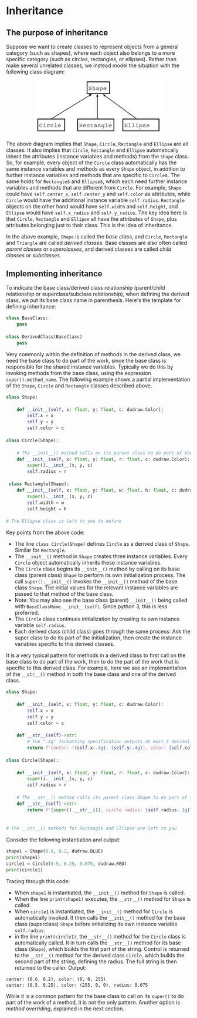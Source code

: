 # Inheritance

## The purpose of inheritance

Suppose we want to create classes to represent objects from a general category (such as shapes), where each object also belongs to a more specific category (such as circles, rectangles, or ellipses). Rather than make several unrelated classes, we instead model the situation with the following class diagram:

<center>
<img src="class_diagram_inheritance.png" alt="memory diagram of two variables referring to the same Point objects" width = 350 class = "center">
</center>

The above diagram implies that `Shape`, `Circle`, `Rectangle` and `Ellipse` are all classes. It also implies that `Circle`, `Rectangle` and `Ellipse` automatically inherit the attributes (instance variables and methods) from the `Shape` class. So, for example, every object of the `Circle` class automatically has the same instance variables and methods as every `Shape` object, in addition to further instance variables and methods that are specific to `Circle`s. The same holds for `Rectangle`s and `Ellipse`s, which each need further instance variables and methods that are different from `Circle`. For example, `Shape` could have `self.center_x`, `self.center_y` and `self.color` as attributes, while `Circle` would have the additional instance variable `self.radius`. `Rectangle` objects on the other hand would have `self.width` and `self.height`, and `Ellipse` would have `self.x_radius` and `self.y_radius`. The key idea here is that `Circle`, `Rectangle` and `Ellipse` all have the attributes of `Shape`, plus attributes belonging just to their class. This is the idea of inheritance.

In the above example, `Shape` is called the *base class*, and `Circle`, `Rectangle` and `Triangle` are called *derived classes*. Base classes are also often called *parent classes* or *superclasses*, and derived classes are called *child classes* or *subclasses*.

## Implementing inheritance

To indicate the base class/derived class relationship (parent/child relationship or superclass/subclass relationship), when defining the derived class, we put its base class name in parenthesis. Here's the template for defining inheritance:

```python
class BaseClass:
    pass

class DerivedClass(BaseClass)
    pass
```

Very commonly within the definition of methods in the derived class, we need the base class to do part of the work, since the base class is responsible for the shared instance variables. Typically we do this by invoking methods from the base class, using the expression `super().method_name`. The following example shows a partial implementation of the `Shape`, `Circle` and `Rectangle` classes described above.

```python
class Shape:

    def __init__(self, x: float, y: float, c: dudraw.Color):
        self.x = x
        self.y = y
        self.color = c

class Circle(Shape):

    # The __init__() method calls on its parent class to do part of the initialization work
    def __init__(self, x: float, y: float, r: float, c: dudraw.Color):
        super().__init__(x, y, c)
        self.radius = r

 class Rectangle(Shape):
    def __init__(self, x: float, y: float, w: float, h: float, c: dudraw.Color):
        super().__init__(x, y, c)
        self.width = w
        self.height = h

# The Ellipse class is left to you to define
```

Key points from the above code:
* The line `class Circle(Shape)` defines `Circle` as a derived class of `Shape`. Similar for `Rectangle`.
* The `__init__()` method in `Shape` creates three instance variables. Every `Circle` object automatically inherits these instance variables.
* The `Circle` class begins its `__init__()` method by calling on its base class (parent class) `Shape` to perform its own initialization process. The call `super().__init__()` invokes the `__init__()` method of the base class `Shape`. The initial values for the relevant instance variables are passed to that method of the base class.
* Note: You may also see the base class (parent) `__init__()` being called with `BaseClassName.__init__(self)`. Since python 3, this is less preferred.
* The `Circle` class continues initialization by creating its own instance variable `self.radius`.
* Each derived class (child class) goes through the same process: Ask the super class to do its part of the initialization, then create the instance variables specific to this derived classes.

It is a very typical pattern for methods in a derived class to first call on the base class to do part of the work, then to do the part of the work that is specific to this derived class. For example, here we see an implementation of the `__str__()` method in both the base class and one of the derived class.

```python
class Shape:

    def __init__(self, x: float, y: float, c: dudraw.Color):
        self.x = x
        self.y = y
        self.color = c

    def __str__(self)->str:
        # the ".4g" formatting specification outputs at most 4 decimal places
        return f"center: ({self.x:.4g}, {self.y:.4g}), color: {self.color}"

class Circle(Shape):

    def __init__(self, x: float, y: float, r: float, c: dudraw.Color):
        super().__init__(x, y, c)
        self.radius = r

    # The __str__() method calls its parent class Shape to do part of the formatting work
    def __str__(self)->str:
        return f"{super().__str__()}, circle radius: {self.radius:.3g}"


# The __str__() methods for Rectangle and Ellipse are left to you
```
Consider the following instantiation and output:
```python
shape1 = Shape(0.6, 0.2, dudraw.BLUE)
print(shape1)
circle1 = Circle(0.5, 0.25, 0.075, dudraw.RED)
print(circle1)
```
Tracing through this code: 
* When `shape1` is instantiated, the `__init__()` method for `Shape` is called.
* When the line `print(shape1)` executes, the `__str__()` method for `Shape` is called.
* When `circle1` is instantiated, the `__init__()` method for `Circle` is automatically invoked. It then calls the `__init__()` method for the base class (superclass) `Shape` before initializing its own instance variable `self.radius`.
* in the line `print(circle1)`, the `__str__()` method for the `Circle` class is automatically called. It in turn calls the `__str__()` method for its base class (`Shape`), which builds the first part of the string. Control is returned to the `__str__()` method for the derived class `Circle`, which builds the second part of the string, defining the radius. The full string is then returned to the caller.
Output:
```
center: (0.6, 0.2), color: (0, 0, 255)
center: (0.5, 0.25), color: (255, 0, 0), radius: 0.075
```
While it is a common pattern for the base class to call on its `super()` to do part of the work of a method, it is not the only pattern. Another option is *method overriding*, explained in the next section.